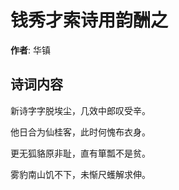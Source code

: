 # 钱秀才索诗用韵酬之

**作者**: 华镇

## 诗词内容

新诗字字脱埃尘，几效中郎叹受辛。

他日合为仙桂客，此时何愧布衣身。

更无狐貉原非耻，直有箪瓢不是贫。

雾豹南山饥不下，未惭尺蠖解求伸。

